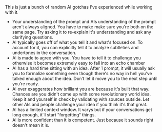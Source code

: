 This is just a bunch of random AI gotchas I've experienced while working with it.

- Your understanding of the prompt and AIs understanding of the prompt aren't always aligned. You have to make make sure you're both on the same page. Try asking it to re-explain it's understanding and ask any clarifying questions.
- AI typically goes off of what you tell it and what's focused on. To account for it, you can explicitly tell it to analyze subtleties and undertones in the conversation.
- AI is made to agree with you. You have to tell it to challenge you otherwise it becomes extremely easy to fall into an echo chamber
- AI has a hard time sitting with an idea. After 1 prompt, it will usually ask you to formalize something even though there's no way in hell you've talked enough about the idea. Don't let it move you to the next step until you're ready.
- AI over exaggerates how brilliant you are because it's built that way. Chances are you didn't come up with some revolutionary world idea. Keep it and yourself in check by validating with sources outside. Let other AIs and people challenge your idea if you think it's that great.
- AI has a limited context window. It varys but if your conversations get long enough, it'll start "forgetting" things. 
- AI is more confident than it is competent. Just because it sounds right doesn't mean it is. 